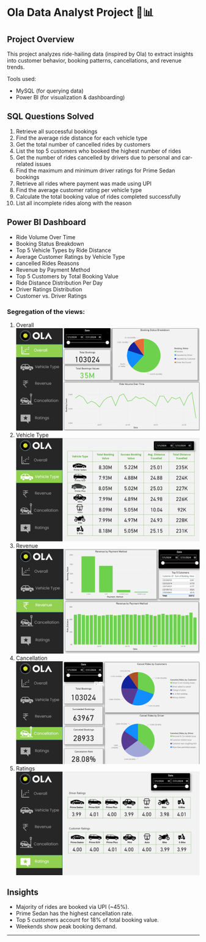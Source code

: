 # Ola Data Analyst Project 🚖📊

## Project Overview
This project analyzes ride-hailing data (inspired by Ola) to extract insights into customer behavior, booking patterns, cancellations, and revenue trends. 

Tools used:
- MySQL (for querying data)
- Power BI (for visualization & dashboarding)

## SQL Questions Solved
1. Retrieve all successful bookings
2. Find the average ride distance for each vehicle type
3. Get the total number of cancelled rides by customers
4. List the top 5 customers who booked the highest number of rides
5. Get the number of rides cancelled by drivers due to personal and car-related issues
6. Find the maximum and minimum driver ratings for Prime Sedan bookings
7. Retrieve all rides where payment was made using UPI
8. Find the average customer rating per vehicle type
9. Calculate the total booking value of rides completed successfully
10. List all incomplete rides along with the reason

## Power BI Dashboard
- Ride Volume Over Time
- Booking Status Breakdown
- Top 5 Vehicle Types by Ride Distance
- Average Customer Ratings by Vehicle Type
- cancelled Rides Reasons
- Revenue by Payment Method
- Top 5 Customers by Total Booking Value
- Ride Distance Distribution Per Day
- Driver Ratings Distribution
- Customer vs. Driver Ratings

### Segregation of the views:
1. Overall
  ![Overall](dashboard_screenshot_1.png)
2. Vehicle Type
  ![Vehicle Type](dashboard_screenshot_2.png)
3. Revenue
  ![Revenue](dashboard_screenshot_3.png)
4. Cancellation
  ![Cancelation](dashboard_screenshot_4.png)
5. Ratings
  ![Ratings](dashboard_screenshot_5.png)

## Insights
- Majority of rides are booked via UPI (~45%).
- Prime Sedan has the highest cancellation rate.
- Top 5 customers account for 18% of total booking value.
- Weekends show peak booking demand.


---
